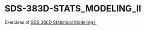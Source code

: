 # SDS-383D-STATS_MODELING_II
Exercises of [SDS 386D Statistical Modeling II](https://github.com/jgscott/SDS383D_Spring2019) 

